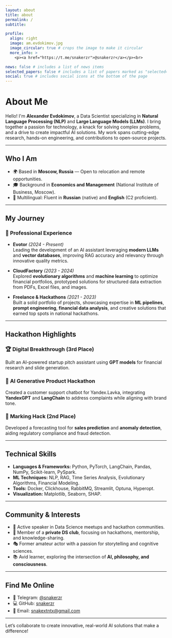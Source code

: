 ```yaml
---
layout: about
title: about
permalink: /
subtitle:

profile:
  align: right
  image: am.evdokimov.jpg
  image_circular: true # crops the image to make it circular
  more_info: >
    <p><a href="https://t.me/snakerzr">@snakerzr</a></p><br>

news: false # includes a list of news items
selected_papers: false # includes a list of papers marked as "selected={true}"
social: true # includes social icons at the bottom of the page
---
```


# About Me

Hello! I'm **Alexander Evdokimov**, a Data Scientist specializing in **Natural Language Processing (NLP)** and **Large Language Models (LLMs)**. I bring together a passion for technology, a knack for solving complex problems, and a drive to create impactful AI solutions. My work spans cutting-edge research, hands-on engineering, and contributions to open-source projects.

---

## **Who I Am**
- 🌍 Based in **Moscow, Russia** — Open to relocation and remote opportunities.
- 🎓 Background in **Economics and Management** (National Institute of Business, Moscow).
- 🌟 Multilingual: Fluent in **Russian** (native) and **English** (C2 proficient).

---

## **My Journey**
### 🚀 **Professional Experience**
- **Evotor** *(2024 - Present)*  
  Leading the development of an AI assistant leveraging **modern LLMs** and **vector databases**, improving RAG accuracy and relevancy through innovative quality metrics.
  
- **CloudFactory** *(2023 - 2024)*  
  Explored **evolutionary algorithms** and **machine learning** to optimize financial portfolios, prototyped solutions for structured data extraction from PDFs, Excel files, and images.

- **Freelance & Hackathons** *(2021 - 2023)*  
  Built a solid portfolio of projects, showcasing expertise in **ML pipelines**, **prompt engineering**, **financial data analysis**, and creative solutions that earned top spots in national hackathons.

---

## **Hackathon Highlights**
### 🏆 **Digital Breakthrough (3rd Place)**  
Built an AI-powered startup pitch assistant using **GPT models** for financial research and slide generation.

### 🏅 **AI Generative Product Hackathon**  
Created a customer support chatbot for Yandex.Lavka, integrating **YandexGPT** and **LangChain** to address complaints while aligning with brand tone.

### 🥈 **Marking Hack (2nd Place)**  
Developed a forecasting tool for **sales prediction** and **anomaly detection**, aiding regulatory compliance and fraud detection.

---

## **Technical Skills**
- **Languages & Frameworks:** Python, PyTorch, LangChain, Pandas, NumPy, Scikit-learn, PySpark.
- **ML Techniques:** NLP, RAG, Time Series Analysis, Evolutionary Algorithms, Financial Modeling.
- **Tools:** Docker, Clickhouse, RabbitMQ, Streamlit, Optuna, Hyperopt.
- **Visualization:** Matplotlib, Seaborn, SHAP.

---

## **Community & Interests**
- 🎤 Active speaker in Data Science meetups and hackathon communities.
- 🤝 Member of a **private DS club**, focusing on hackathons, mentorship, and knowledge-sharing.
- 🎭 Former amateur actor with a passion for storytelling and cognitive sciences.
- 📚 Avid learner, exploring the intersection of **AI, philosophy, and consciousness**.

---

## **Find Me Online**
- 💬 Telegram: [@snakerzr](https://t.me/snakerzr)  
- 💻 GitHub: [snakerzr](https://github.com/snakerzr)  
- 📧 Email: [snakextntx@gmail.com](mailto:snakextntx@gmail.com)  

---

Let’s collaborate to create innovative, real-world AI solutions that make a difference!
